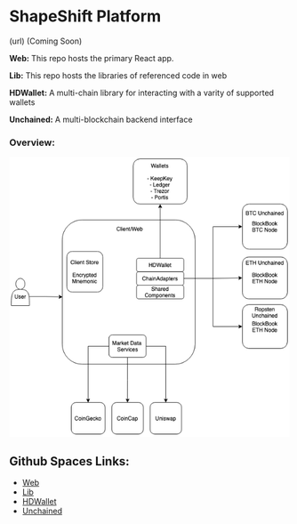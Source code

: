 # ShapeShift Platform

(url) (Coming Soon)

 **Web:** This repo hosts the primary React app.
 
 **Lib:** This repo hosts the libraries of referenced code in web
 
 **HDWallet:** A multi-chain library for interacting with a varity of supported wallets
 
 **Unchained:** A multi-blockchain backend interface

### Overview:

![overview](https://github.com/shapeshift/docs/blob/develop/assets/architecture.png)

## Github Spaces Links:
* [Web](https://app.gitbook.com/@shapeshiftdao/s/web/)
* [Lib](https://app.gitbook.com/@shapeshiftdao/s/lib/)
* [HDWallet](https://app.gitbook.com/@shapeshiftdao/s/hdwallet/)
* [Unchained](https://app.gitbook.com/@shapeshiftdao/s/unchained/)
